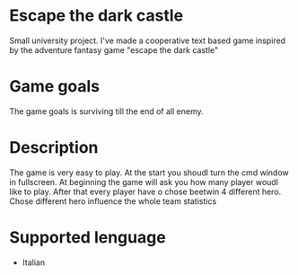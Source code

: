 # Escape the dark castle
Small university project. I've made a cooperative text based game inspired by the adventure fantasy game "escape the dark castle"
# Game goals
The game goals is surviving till the end of all enemy.
# Description
The game is very easy to play. At the start you shoudl turn the cmd window in fullscreen. At beginning the game will ask you how many player woudl like to play. After that every player have o chose beetwin 4 different hero. Chose different hero influence the whole team statistics
# Supported lenguage
- Italian
